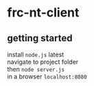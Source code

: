 # frc-nt-client
## getting started
install `node.js` latest  
navigate to project folder  
then `node server.js`  
in a browser `localhost:8080`
